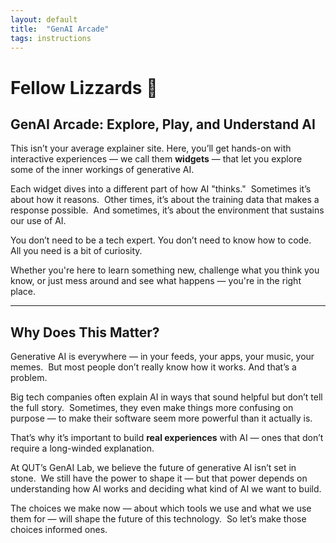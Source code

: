 ```yaml
---
layout: default
title:  "GenAI Arcade"
tags: instructions
---
```



# Fellow Lizzards 🦎
## GenAI Arcade: Explore, Play, and Understand AI

This isn’t your average explainer site. Here, you’ll get hands-on with interactive experiences — we call them **widgets** — that let you explore some of the inner workings of generative AI.

Each widget dives into a different part of how AI "thinks."  
Sometimes it’s about how it reasons.  
Other times, it’s about the training data that makes a response possible.  
And sometimes, it’s about the environment that sustains our use of AI.

You don’t need to be a tech expert. You don’t need to know how to code.  
All you need is a bit of curiosity.

Whether you're here to learn something new, challenge what you think you know, or just mess around and see what happens — you're in the right place.

---

## Why Does This Matter?

Generative AI is everywhere — in your feeds, your apps, your music, your memes.  
But most people don’t really know how it works. And that’s a problem.

Big tech companies often explain AI in ways that sound helpful but don’t tell the full story.  
Sometimes, they even make things more confusing on purpose — to make their software seem more powerful than it actually is.

That’s why it’s important to build **real experiences** with AI — ones that don’t require a long-winded explanation.

At QUT’s GenAI Lab, we believe the future of generative AI isn’t set in stone.  
We still have the power to shape it — but that power depends on understanding how AI works and deciding what kind of AI we want to build.

The choices we make now — about which tools we use and what we use them for — will shape the future of this technology.  
So let’s make those choices informed ones.
